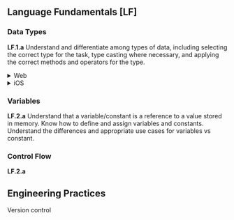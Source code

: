 ## Language Fundamentals [LF]

### Data Types
  **LF.1.a** Understand and differentiate among types of data, including selecting the correct type for the task, type casting where necessary, and applying the correct methods and operators for the type.
  <details>
  <summary>Web</summary>
    * Numbers
    * Strings
    * Booleans
    * Arrays
    * Objects
  </details>
  <details>
  <summary>iOS</summary>
    * Ints
    * Doubles
    * Floats
    * Strings
    * Bools
  </details>

### Variables
  **LF.2.a** Understand that a variable/constant is a reference to a value stored in memory. Know how to define and assign variables and constants. Understand the differences and appropriate use cases for variables vs constant.

### Control Flow
  **LF.2.a**

## Engineering Practices

Version control
